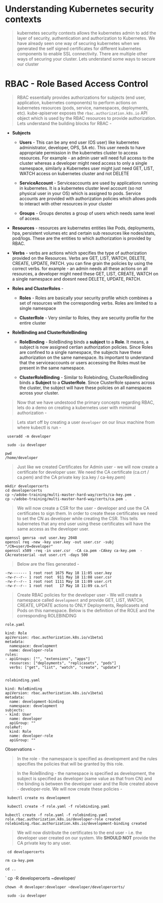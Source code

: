 # Understanding Kubernetes security contexts

> kubernetes security contexts allows the kubernetes admin to add the layer of security, authentication and authorization to Kubernetes. We have already seen one way of securing kubernetes when we generated the self signed certificates for different kubernetes components to enable SSL connectivity. There are multiple other ways of securing your cluster. Lets understand some ways to secure our cluster 


# RBAC - Role Based Access Control

> RBAC essentially provides authorizations for subjects (end user, application, kubernetes components) to perform actions on kubernetes resources (pods, service, namespaces, deployments, etc). kube-apiserver exposes the `rbac.authorization.k8s.io` API object which is used by the RBAC resources to provide authorization. Lets understand the building blocks for RBAC - 

- **Subjects**
  - **Users** - This can be any end user (OS user) like kubernetes administrator, developer, OPS, SA etc. This user needs to have appropriate permission in the kubernetes cluster to access resources. For example - an admin user will need full access to the cluster whereas a developer might need access to only a single namespace, similarly a Kubernetes user might just need GET, LIST, WATCH access on kubernetes cluster and not DELETE
  
  - **ServiceAccount** - Serviceaccounts are used by applications running in kubernetes. It is a kubernetes cluster level account (so not physical user in your OS) which is assigned to pods. Service accounts are provided with authorization policies which allows pods to interact with other resources in your cluster 
  
  - **Groups** - Groups denotes a group of users which needs same level of access. 
  
- **Resources** - resources are kubernetes entities like Pods, deployments, hpa, persistent volumes etc and certain sub resources like nodes/stats, pod/logs. These are the entities to which authorization is provided by RBAC. 

- **Verbs** - verbs are actions which specifies the type of authorization provided on the Resources. Verbs are GET, LIST, WATCH, DELETE, CREATE, UPDATE, PATCH. you can fine grain the policies by using the correct verbs. for example - an admin needs all these actions on all resources, a developer might need these GET, LIST, CREATE, WATCH on a single namespace and doesnt need DELETE, UPDATE, PATCH. 

- **Roles and ClusterRoles** - 

  - **Roles** - Roles are basically your security profile which combines a set of resources with the corresponding verbs. Roles are limited to a single namespace
  
  - **ClusterRole** - Very similar to Roles, they are security profile for the entire cluster
  
- **RoleBinding and ClusterRoleBinding**

  - **RoleBinding** - RoleBinding binds a **subject** to a **Role**. It means, a subject is now assigned certian authorization policies. Since Roles are confined to a single namespace, the subjects have these authorization on the same namespace. Its important to understand that the serviceaccounts or users accessing the Roles must be present in the same namespace. 
  
  - **ClusterRoleBinding** - Similar to Rolebinding, ClusterRoleBinding binds a **Subject** to a **ClusterRole**. Since ClusterRole spawns across the cluster, the subject will have these policies on all namespaces across your cluster. 
  
> Now that we have undestood the primary concepts regarding RBAC, lets do a demo on creating a kubernetes user with mimimal authorization - 

> Lets start off by creating a user `developer` on our linux machine from where kubectl is run - 

` useradd -m developer` 

` sudo -iu developer`

```
pwd
/home/developer
```

> Just like we created Certificates for Admin user - we will now create a certificate for developer user. We need the CA certificate (ca.crt / ca.pem) and the CA private key (ca.key / ca-key.pem)

```
mkdir developercerts
cd developercerts
cp ~/adobe-training/multi-master-hard-way/certs/ca-key.pem .
cp ~/adobe-training/multi-master-hard-way/certs/ca.pem .
```

> We will now create a CSR for the user - developer and use the CA certificates to sign them. In order to create these certificates we need to set the CN as developer while creating the CSR. This tells kubernetes that any end user using these certificates will have the same access as the developer user. 

~~~
openssl genrsa -out user.key 2048
openssl req -new -key user.key -out user.csr -subj "/CN=user/O=developer"
openssl x509 -req -in user.csr  -CA ca.pem -CAkey ca-key.pem  -CAcreateserial -out user.crt -days 500
~~~

> Below are the files generated - 

~~~
-rw------- 1 root root 1675 May 18 11:05 user.key
-rw-r--r-- 1 root root  911 May 18 11:08 user.csr
-rw-r--r-- 1 root root 1111 May 18 11:09 user.crt
-rw-r--r-- 1 root root   17 May 18 11:09 ca.srl
~~~


> Create RBAC policies for the developer user - We will create a namespace called `development` and provide GET, LIST, WATCH, CREATE, UPDATE actions to ONLY Deployments, Replicasets and Pods on this namespace. Below is the definition of the ROLE and the corresponding ROLEBINDING 

~~~
role.yaml

kind: Role
apiVersion: rbac.authorization.k8s.io/v1beta1
metadata:
  namespace: development
  name: developer-role
rules:
- apiGroups: ["", "extensions", "apps"]
  resources: ["deployments", "replicasets", "pods"]
  verbs: ["get", "list", "watch", "create", "update"]

  
rolebinding.yaml

kind: RoleBinding
apiVersion: rbac.authorization.k8s.io/v1beta1
metadata:
  name: development-binding
  namespace: development
subjects:
- kind: User
  name: developer
  apiGroup: ""
roleRef:
  kind: Role
  name: developer-role
  apiGroup: ""

~~~

Observations - 

> In the role - the namespace is specified as development and the rules specifies the policies that will be granted by this role. 

> In the RoleBinding - the namespace is specified as development, the subject is specified as developer (same value as that from CN) and the binding is between the developer user and the Role created above - developer-role. We will now create these policies - 

` kubectl create ns development`

` kubectl create -f role.yaml -f rolebinding.yaml` 

~~~
kubectl create -f role.yaml -f rolebinding.yaml
role.rbac.authorization.k8s.io/developer-role created
rolebinding.rbac.authorization.k8s.io/development-binding created
~~~

> We will now distribute the certificates to the end user - i.e. the developer user created on our system. We **SHOULD NOT** provide the CA private key to any user. 

` cd developercerts`

` rm ca-key.pem `

` cd .. ` 

` cp -R developercerts ~developer/

` chown -R developer:developer ~developer/developercerts/ `

` sudo -iu developer`




  















